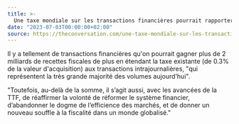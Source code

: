 ```yaml
---
title: >-
  Une taxe mondiale sur les transactions financières pourrait rapporter jusqu’à 400 milliards d’euros par an
date: "2023-07-03T00:00:00+02:00"
source: https://theconversation.com/une-taxe-mondiale-sur-les-transactions-financieres-pourrait-rapporter-jusqua-400-milliards-deuros-par-an-206307
---
```


Il y a tellement de transactions financières qu'on pourrait gagner plus de 2 milliards de recettes fiscales de plus en étendant la taxe existante (de 0.3% de la valeur d'acquisition) aux transactions intrajournalières, "qui représentent la très grande majorité des volumes aujourd’hui".

"Toutefois, au-delà de la somme, il s’agit aussi, avec les avancées de la TTF, de réaffirmer la volonté de réformer le système financier, d’abandonner le dogme de l’efficience des marchés, et de donner un nouveau souffle à la fiscalité dans un monde globalisé."